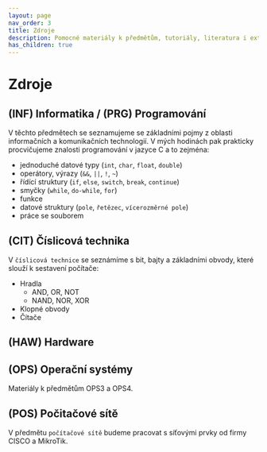 ```yaml
---
layout: page
nav_order: 3
title: Zdroje
description: Pomocné materiály k předmětům, tutoriály, literatura i externí odkazy.
has_children: true
---
```


# Zdroje


## (INF) Informatika / (PRG) Programování

V těchto předmětech se seznamujeme se základními pojmy z oblasti informačních a komunikačních technologií.
V mých hodinách pak prakticky procvičujeme znalosti programování v jazyce C a to zejména:

* jednoduché datové typy (`int`, `char`, `float`, `double`)
* operátory, výrazy (`&&`, `||`, `!`, `~`)
* řídící struktury (`if`, `else`, `switch`, `break`, `continue`)
* smyčky (`while`, `do-while`, `for`)
* funkce
* datové struktury (`pole`, `řetězec`, `vícerozměrné pole`)
* práce se souborem

## (CIT) Číslicová technika

V `číslicová technice` se seznámíme s bit, bajty a základními obvody, které slouží k sestavení počítače:

* Hradla
  * AND, OR, NOT
  * NAND, NOR, XOR
* Klopné obvody
* Čítače

## (HAW) Hardware

## (OPS) Operační systémy

Materiály k předmětům OPS3 a OPS4.

## (POS) Počitačové sítě

V předmětu `počítačové sítě` budeme pracovat s síťovými prvky od firmy CISCO a MikroTik.
